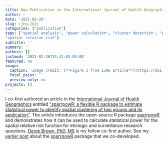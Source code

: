 ```yaml
---
title: New Publication in the International Journal of Health Geographics
author: ~
date: '2021-02-26'
slug: ijhg-2021
categories: ["publication"]
tags: ["spatial analysis", "power calculation", "cluster detection", "point pattern", "kernel density estimation", 
"spatial relative risk"]
subtitle: ''
summary: ''
authors: []
lastmod: '2021-02-26T14:41:03-04:00'
featured: no
image:
  caption: 'Image credit: [**Figure 3 from IJHG article**](https://doi.org/10.1186/s12942-021-00267-z)'
  focal_point: ''
  preview_only: no
projects: []
---
```


I co-first authored an article in the [International Journal of Health Geographics](https://ij-healthgeographics.biomedcentral.com/) entitled ["sparrpowR: a flexible R package to estimate statistical power to identify spatial clustering of two groups and its application"](https://doi.org/10.1186/s12942-021-00267-z). The article 
introduces the open-source R package [sparrpowR](https://CRAN.R-project.org/package=sparrpowR) and demonstrates how it can be used to calculate statistical power for the spatial relative risk function for etiologic and surveillance research questions. [Derek Brown, PhD, MS](https://orcid.org/0000-0001-8393-1713) is my fellow co-first author. See my [earlier post](/post/cran-sparrpowr/) about the [sparrpowR](https://CRAN.R-project.org/package=sparrpowR) package that we co-developed.